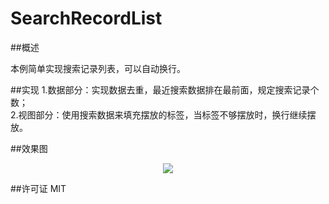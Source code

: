 # SearchRecordList

##概述

  本例简单实现搜索记录列表，可以自动换行。

##实现
1.数据部分：实现数据去重，最近搜索数据排在最前面，规定搜索记录个数；<br>
2.视图部分：使用搜索数据来填充摆放的标签，当标签不够摆放时，换行继续摆放。

##效果图
<p align="center" >
  <img src="https://github.com/youngcao2015/SearchRecordList/blob/master/标签不确定行和列-仿天猫最近搜索记录/Assets.xcassets/records.imageset/记录.png">
</p>

##许可证
  MIT
